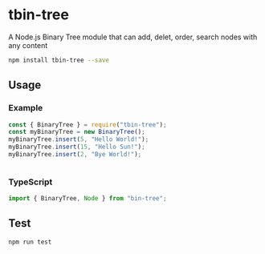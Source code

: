 # tbin-tree

A Node.js Binary Tree module that can add, delet, order, search nodes with any content

```sh
npm install tbin-tree --save
```

## Usage

### Example

```javascript
const { BinaryTree } = require("tbin-tree");
const myBinaryTree = new BinaryTree();
myBinaryTree.insert(5, "Hello World!");
myBinaryTree.insert(15, "Hello Sun!");
myBinaryTree.insert(2, "Bye World!");
```

```sh

```

### TypeScript

```typescript
import { BinaryTree, Node } from "bin-tree";
```

## Test

```sh
npm run test
```
